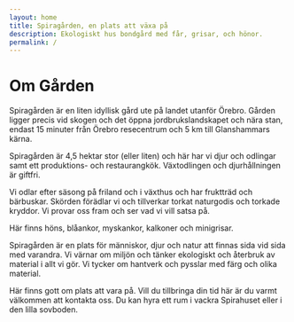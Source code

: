 ```yaml
---
layout: home
title: Spiragården, en plats att växa på
description: Ekologiskt hus bondgård med får, grisar, och hönor.
permalink: /
---
```


# Om Gården

Spiragården är en liten idyllisk gård ute på landet utanför Örebro. Gården ligger precis vid skogen och det öppna jordbrukslandskapet och nära stan, endast 15 minuter från Örebro resecentrum och 5 km till Glanshammars kärna.

Spiragården är 4,5 hektar stor (eller liten) och här har vi djur och odlingar samt ett produktions- och restaurangkök. Växtodlingen och djurhållningen är giftfri.

Vi odlar efter säsong på friland och i växthus och har fruktträd och bärbuskar. Skörden förädlar vi och tillverkar torkat naturgodis och torkade kryddor. Vi provar oss fram och ser vad vi vill satsa på.

Här finns höns, blåankor, myskankor, kalkoner och minigrisar.

Spiragården är en plats för människor, djur och natur att finnas sida vid sida med varandra. Vi värnar om miljön och tänker ekologiskt och återbruk av material i allt vi gör. Vi tycker om hantverk och pysslar med färg och olika material.

Här finns gott om plats att vara på. Vill du tillbringa din tid här är du varmt välkommen att kontakta oss. Du kan hyra ett rum i vackra Spirahuset eller i den lilla sovboden.
